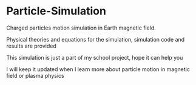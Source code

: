 # Particle-Simulation
<p>Charged particles motion simulation in Earth magnetic field.
<p>Physical theories and equations for the simulation, simulation code and results are provided
<p>This simulation is just a part of my school project, hope it can help you
<p>I will keep it updated when I learn more about particle motion in magnetic field or plasma physics
